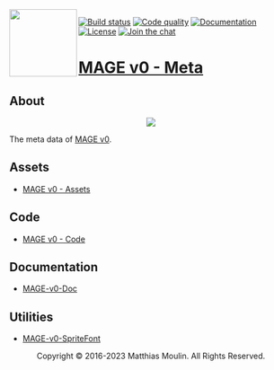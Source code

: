 <img align="left" src="https://github.com/matt77hias/MAGE-v0-Meta/blob/master/res/MAGE.png" width="120px"/>

[![Build status][actions-svg]][actions] [![Code quality][codacy-svg]][codacy] [![Documentation][documentation-svg]][documentation] [![License][license-svg]][license] [![Join the chat][gitter-svg]][gitter]

[actions-svg]:       https://github.com/matt77hias/MAGE-v0/workflows/Contribution/badge.svg?branch=master
[codacy-svg]:        https://api.codacy.com/project/badge/Grade/9d2719c91eb445fd916fd07bdeff098d
[documentation-svg]: https://img.shields.io/badge/docs-doxygen-blue.svg
[license-svg]:       https://img.shields.io/badge/license-GPL%203.0-blue.svg
[gitter-svg]:        https://badges.gitter.im/mage_dev/community.svg

[actions]:           https://github.com/matt77hias/MAGE-v0/actions?query=workflow%3AContribution
[codacy]:            https://www.codacy.com/app/matt77hias/MAGE?utm_source=github.com&amp;utm_medium=referral&amp;utm_content=matt77hias/MAGE&amp;utm_campaign=Badge_Grade
[documentation]:     https://matt77hias.github.io/MAGE-v0-Doc
[license]:           https://raw.githubusercontent.com/matt77hias/MAGE-v0/master/LICENSE.txt
[gitter]:            https://gitter.im/mage_dev/community

# [MAGE v0 - Meta](https://matt77hias.github.io/MAGE-v0-Meta/)

## About
<p align="center"><img src="https://github.com/matt77hias/MAGE-v0-Meta/blob/master/res/Example.png"></p>

The meta data of [MAGE v0](https://github.com/matt77hias/MAGE-v0).

## Assets
* [MAGE v0 - Assets](https://github.com/matt77hias/MAGE-v0-Assets)

## Code
* [MAGE v0 - Code](https://github.com/matt77hias/MAGE-v0)

## Documentation
* [MAGE-v0-Doc](https://github.com/matt77hias/MAGE-v0-Doc)

## Utilities
* [MAGE-v0-SpriteFont](https://github.com/matt77hias/MAGE-v0-SpriteFont)

<p align="center">Copyright © 2016-2023 Matthias Moulin. All Rights Reserved.</p>
